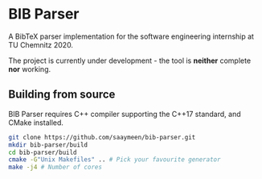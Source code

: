 # BIB Parser
A BibTeX parser implementation for the software engineering internship at TU Chemnitz 2020.

The project is currently under development - the tool is **neither** complete **nor** working.

## Building from source

BIB Parser requires C++ compiler supporting the C++17 standard, and CMake installed.

```bash
git clone https://github.com/saaymeen/bib-parser.git
mkdir bib-parser/build
cd bib-parser/build
cmake -G"Unix Makefiles" .. # Pick your favourite generator
make -j4 # Number of cores
```

